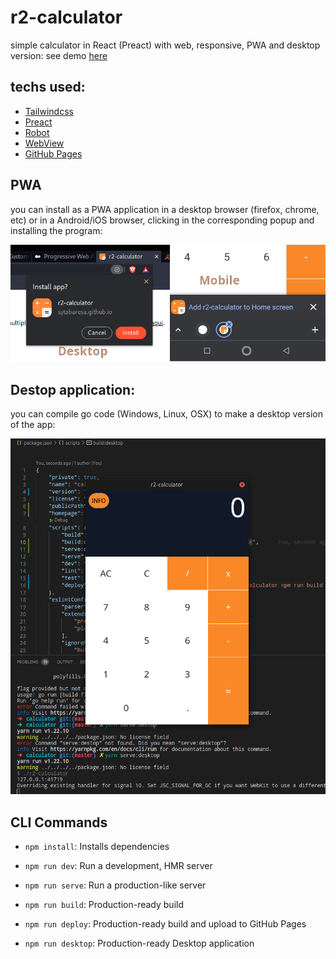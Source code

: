 # r2-calculator

simple calculator in React (Preact) with web, responsive, PWA and desktop version: see demo [here](https://sytabaresa.github.io/r2-calculator/)

## techs used:
- [Tailwindcss](https://tailwindcss.com/)
- [Preact](https://preactjs.com/)
- [Robot](https://thisrobot.life/)
- [WebView](https://github.com/WebView/webview)
- [GitHub Pages](https://pages.github.com/)


## PWA

you can install as a PWA application in a desktop browser (firefox, chrome, etc) or in a Android/iOS browser, clicking in the corresponding popup and installing the program:

![pwa](./images/pwa.png)

## Destop application:

you can compile go code (Windows, Linux, OSX) to make a desktop version of the app:

![destop-image](./images/desktop.png)

## CLI Commands
*   `npm install`: Installs dependencies

*   `npm run dev`: Run a development, HMR server

*   `npm run serve`: Run a production-like server

*   `npm run build`: Production-ready build

+   `npm run deploy`: Production-ready build and upload to GitHub Pages

+   `npm run desktop`: Production-ready Desktop application

<!-- *   `npm run lint`: Pass TypeScript files using ESLint -->

<!-- *   `npm run test`: Run Jest and Enzyme with
    [`enzyme-adapter-preact-pure`](https://github.com/preactjs/enzyme-adapter-preact-pure) for
    your tests -->


<!-- For detailed explanation on how things work, checkout the [CLI Readme](https://github.com/developit/preact-cli/blob/master/README.md). -->
